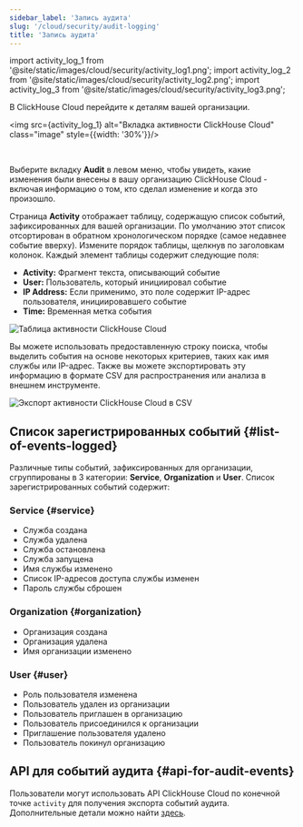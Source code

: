 ```yaml
---
sidebar_label: 'Запись аудита'
slug: '/cloud/security/audit-logging'
title: 'Запись аудита'
---
```


import activity_log_1 from '@site/static/images/cloud/security/activity_log1.png';
import activity_log_2 from '@site/static/images/cloud/security/activity_log2.png';
import activity_log_3 from '@site/static/images/cloud/security/activity_log3.png';

В ClickHouse Cloud перейдите к деталям вашей организации. 

<img src={activity_log_1} alt="Вкладка активности ClickHouse Cloud" class="image" style={{width: '30%'}}/>

<br/>

Выберите вкладку **Audit** в левом меню, чтобы увидеть, какие изменения были внесены в вашу организацию ClickHouse Cloud - включая информацию о том, кто сделал изменение и когда это произошло.


Страница **Activity** отображает таблицу, содержащую список событий, зафиксированных для вашей организации. По умолчанию этот список отсортирован в обратном хронологическом порядке (самое недавнее событие вверху). Измените порядок таблицы, щелкнув по заголовкам колонок. Каждый элемент таблицы содержит следующие поля:


- **Activity:** Фрагмент текста, описывающий событие
- **User:** Пользователь, который инициировал событие
- **IP Address:** Если применимо, это поле содержит IP-адрес пользователя, инициировавшего событие
- **Time:** Временная метка события

<img src={activity_log_2} alt="Таблица активности ClickHouse Cloud" />

<br/>

Вы можете использовать предоставленную строку поиска, чтобы выделить события на основе некоторых критериев, таких как имя службы или IP-адрес. Также вы можете экспортировать эту информацию в формате CSV для распространения или анализа в внешнем инструменте.

<div class="eighty-percent">
    <img src={activity_log_3} alt="Экспорт активности ClickHouse Cloud в CSV" />
</div>

## Список зарегистрированных событий {#list-of-events-logged}

Различные типы событий, зафиксированных для организации, сгруппированы в 3 категории: **Service**, **Organization** и **User**. Список зарегистрированных событий содержит:

### Service {#service}

- Служба создана
- Служба удалена
- Служба остановлена
- Служба запущена
- Имя службы изменено
- Список IP-адресов доступа службы изменен
- Пароль службы сброшен

### Organization {#organization}

- Организация создана
- Организация удалена
- Имя организации изменено

### User {#user}

- Роль пользователя изменена
- Пользователь удален из организации
- Пользователь приглашен в организацию
- Пользователь присоединился к организации
- Приглашение пользователя удалено
- Пользователь покинул организацию

## API для событий аудита {#api-for-audit-events}

Пользователи могут использовать API ClickHouse Cloud по конечной точке `activity` для получения экспорта событий аудита. Дополнительные детали можно найти [здесь](/cloud/manage/api/organizations-api-reference#list-of-organization-activities).
